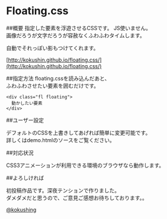 Floating.css
============
##概要
指定した要素を浮遊させるCSSです。 JS使いません。  
画像だろうが文字だろうが容赦なくふわふわタイムします。  

自動でそれっぽい影もつけてくれます。

[http://kokushin.github.io/floating.css/](http://kokushin.github.io/floating.css/)

##指定方法
floating.cssを読み込んだあと、  
ふわふわさせたい要素を囲むだけです。
```
<div class="fl floating">
  動かしたい要素
</div>
```

##ユーザー設定

デフォルトのCSSを上書きしてあげれば簡単に変更可能です。  
詳しくはdemo.htmlのソースをご覧ください。

##対応状況

CSS3アニメーションが利用できる環境のブラウザなら動作します。

##よろしければ

初投稿作品です。深夜テンションで作りました。  
ダメダメだと思うので、ご意見ご感想お待ちしております。。

[@kokushing](https://twitter.com/kokushing)
